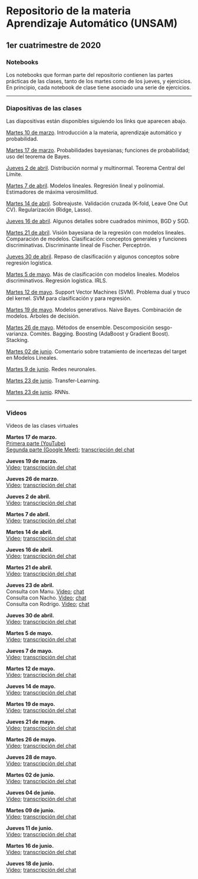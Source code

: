 # Repositorio de la materia Aprendizaje Automático (UNSAM)

## 1er cuatrimestre de 2020

### Notebooks

Los notebooks que forman parte del repositorio contienen las partes prácticas de las clases, tanto de los martes como de los jueves, y ejercicios. En principio, cada notebook de clase tiene asociado una serie de ejercicios.

***

### Diapositivas de las clases

Las diapositivas están disponibles siguiendo los links que aparecen abajo.

[Martes 10 de marzo](https://drive.google.com/file/d/1tWty4OfYgU3LRR1FzH358l5IKz2KQfvM/view). Introducción a la materia, aprendizaje automático y probabilidad.

[Martes 17 de marzo](https://drive.google.com/file/d/1oFB76Vz5Szl6FWjRKAuAsoevDebgYIW_/view). Probabilidades bayesianas; funciones de probabilidad; uso del teorema de Bayes.

[Jueves 2 de abril](https://drive.google.com/file/d/10cjqw1yuE-m17FS5lxOjDz8JL8sQra_0/view). Distribución normal y multinormal. Teorema Central del Límite.

[Martes 7 de abril](https://drive.google.com/file/d/1Td6j5amKZBLiEPeTdibAC3IMPNa7mcjv/view). Modelos lineales. Regresión lineal y polinomial. Estimadores de máxima verosimilitud.

[Martes 14 de abril](https://drive.google.com/file/d/1D1pUlX9E8jQl7IKTbjH7FistQyx_Myh8/view). Sobreajuste. Validación cruzada (K-fold, Leave One Out CV). Regularización (Ridge, Lasso).

[Jueves 16 de abril](https://drive.google.com/open?id=1Dq9lvzY8iI9DAsmkQunq9JlubiK4SoxJ). Algunos detalles sobre cuadrados minimos, BGD y SGD.

[Martes 21 de abril](https://drive.google.com/file/d/1DoWLNQUPJkrPTlS53YUdSLZumQn7bFDd/view). Visión bayesiana de la regresión con modelos lineales. Comparación de modelos. Clasificación: conceptos generales y funciones discriminativas. Discriminante lineal de Fischer. Perceptrón.

[Jueves 30 de abril](https://drive.google.com/file/d/1WFnVMjwRVhUGBmAgpsUSSgRE1C-AQnI8/view). Repaso de clasificación y algunos conceptos sobre regresión logística.

[Martes 5 de mayo](https://drive.google.com/file/d/1P2roqsFsORRWRjfqdLopzfzTATqS4fPA/view). Más de clasificación con modelos lineales. Modelos discriminativos. Regresión logística. IRLS.

[Martes 12 de mayo](https://drive.google.com/file/d/1yFjeezVKlIXggt7DlFkBdXc-3hUeHOCN/view). Support Vector Machines (SVM). Problema dual y truco del kernel. SVM para clasificación y para regresión.

[Martes 19 de mayo](https://drive.google.com/file/d/1NBmAnucQMYI6FAVaQ0dFNVc2PeJ0N8EL/view). Modelos generativos. Naive Bayes. Combinación de modelos. Árboles de decisión.

[Martes 26 de mayo](https://drive.google.com/file/d/1J8m5yNWQkicV6pIap4PHjUIZOq68wHdz/view). Métodos de ensemble. Descomposición sesgo-varianza. Comités. Bagging. Boosting (AdaBoost y Gradient Boost). Stacking.

[Martes 02 de junio](https://drive.google.com/file/d/1ILpXY9TUEVWXGXwM2q7r4fEMPqBGvBRB/view). Comentario sobre tratamiento de incertezas del target en Modelos Lineales.

[Martes 9 de junio](https://drive.google.com/file/d/1GLH1R78PII3dr5UO6i0gaoz_A5P_Bekh/view?usp=sharing). Redes neuronales.

[Martes 23 de junio](https://drive.google.com/file/d/1FSQbNU-6WMdaTsPdWPNG-4pbNHLCF9zG/view?usp=sharing). Transfer-Learning.

[Martes 23 de junio](https://drive.google.com/file/d/1Gw6luuDlCCDw_7zfVMN8hXCso_vo2LHg/view?usp=sharing). RNNs.
***


### Videos

Videos de las clases virtuales

__Martes 17 de marzo.__<br>
[Primera parte (YouTube)](https://www.youtube.com/watch?v=WkpgXdN4gF8&feature=youtu.be)<br>
[Segunda parte (Google Meet)](https://drive.google.com/file/d/1qCTc-uttzxjA3KY6M1vvKSxX9OAikGxN/view); [transcripción del chat](https://drive.google.com/file/d/1aOj1kF2Dd6LoP_AM4JB1XDd1mz3_m7hV/view?usp=sharing)

__Jueves 19 de marzo.__<br>
[Video](https://drive.google.com/file/d/1-Jg3EfaBzeMZcYBieG3Lo8EObOedBC3n/view);
[transcripción del chat](https://drive.google.com/file/d/13DE3rf6X4EtExi-zTFyeixBuO91OK8Sd/view?usp=sharing)

__Jueves 26 de marzo.__<br>
[Video](https://drive.google.com/file/d/1EPb5TmGpaxdUVkPKNCBZrCX9-iLBbUws/view);
[transcripción del chat](https://drive.google.com/file/d/1s2VuABeFMY7jj0k2BkLegCpLmxRFt8_Z/view?usp=sharing)

__Jueves 2 de abril.__<br>
[Video](https://drive.google.com/file/d/1GMCZ9RXDsDfxb1OtOCZyW7CpRs6oP_2w/view);
[transcripción del chat](https://drive.google.com/file/d/1TkSw2TCSxXi9nhvhOK82H_O57WOkTnO3/view)

__Martes 7 de abril.__<br>
[Video](https://drive.google.com/file/d/1XIqKWD5L7F0xhPKkLQXJYZNelhy6z0Y2/view);
[transcripción del chat](https://drive.google.com/file/d/1DQltVnPu_7F_WLqR9oYdSiACszRBPPfu/view)

__Martes 14 de abril.__<br>
[Video](https://drive.google.com/file/d/1tU4bR6EXmr3nHupAus1aXesu85TGKYJW/view);
[transcripción del chat](https://drive.google.com/file/d/1T-ZyxwA3vTkAklgmvGUcUhf3o4msCIyE/view)

__Jueves 16 de abril.__<br>
[Video](https://drive.google.com/file/d/1XXQI7TDqMbJPkbJJOpVaLTVkV1pJYNSS/view);
[transcripción del chat](https://drive.google.com/file/d/167PmPXCoAWFV_dERbRzLC0dBOwvEfWKN/view)

__Martes 21 de abril.__<br>
[Video](https://drive.google.com/file/d/1ge_a9ukMpl3_pRSCgeIF7rjex3gGVq4O/view);
[transcripción del chat](https://drive.google.com/file/d/1FG_vZh6TFRtUY6K46CXflROLVW60CLmH/view)

__Jueves 23 de abril.__<br>
Consulta con Manu. [Video](https://drive.google.com/file/d/13kzi_M5hE8bKp5-fGQR60oYOf-n6VweJ/view); [chat](https://drive.google.com/file/d/1BOQoBVkqHJmhHA9_Um2p5OvAVDTHLxD3/view)<br>
Consulta con Nacho. [Video](https://drive.google.com/file/d/1rP3tCtWnXSTKDNiAq5pRG15oAlwyTXOT/view); [chat](https://drive.google.com/file/d/18DuPbEdJNL1HVxvb5lFZ0YxrWfdVQEm-/view)<br>
Consulta con Rodrigo. [Video](https://drive.google.com/file/d/1kYjWvwCxPJyvNxnpUHbwx0SauGylsA8y/view); [chat](https://drive.google.com/file/d/1ZxKsRW_t3LO3nX6Own5AO6_4-UJwzYkR/view)

__Jueves 30 de abril.__<br>
[Video](https://drive.google.com/file/d/1wHjec7ncIwPhos3Gg4e657Vb_GlazpWr/view);
[transcripción del chat](https://drive.google.com/file/d/1fZsAIC27btj7JIQ-umx2s_RP54z5ttbE/view)

__Martes 5 de mayo.__<br>
[Video](https://drive.google.com/file/d/1f56X7pXaroaDotMGv3XpDgAVlc9O2zZQ/view);
[transcripción del chat](https://drive.google.com/file/d/1MoSPD9MDYXyMQHISQCZNK0ICEuJ_thXk/view)

__Jueves 7 de mayo.__<br>
[Video](https://drive.google.com/file/d/1rh6r5vYv8t_mna51HN5KCQfWE-aDCaRx/view);
[transcripción del chat](https://drive.google.com/file/d/1SJOX_3yS8IM3oG50bVEjeNRcPri71cxe/view)

__Martes 12 de mayo.__<br>
[Video](https://drive.google.com/file/d/1esKkeyfF1X4ys_e6jz09CBQzgkJJ0HrI/view);
[transcripción del chat](https://drive.google.com/file/d/1SzEF3nkY_gsqf7DQUgTAaraBbY3Msnxp/view)

__Jueves 14 de mayo.__<br>
[Video](https://drive.google.com/file/d/1229GmCEnDCO-MJr02_He7-f6221l8wLA/view);
[transcripción del chat](https://drive.google.com/file/d/1RW1x6iLgYKRVXmp4aCtRi3zMA6OLtUWp/view)

__Martes 19 de mayo.__<br>
[Video](https://drive.google.com/file/d/1y3KsVKVWwKgLnq_jVgLKp7ZphXDjLtzC/view);
[transcripción del chat](https://drive.google.com/file/d/1ejjo6do3S0xqjyaetLyJCCmWwZzdeV0Q/view)

__Jueves 21 de mayo.__<br>
[Video](https://drive.google.com/file/d/1pjikEy8hdpoj4GMVZM_6uPUJxBLHb0d7/view);
[transcripción del chat](https://drive.google.com/file/d/1YyxzcYlXGwQmzgK5kDoeFqG_xvmx2iMb/view)

__Martes 26 de mayo.__<br>
[Video](https://drive.google.com/file/d/1fS3emr9LjCbLrk9yFxMlkL1ecJanmA0g/view);
[transcripción del chat](https://drive.google.com/file/d/1u--_3sgp6O4ap4jgv2AdsSml33dTjtBI/view)

__Jueves 28 de mayo.__<br>
[Video](https://drive.google.com/file/d/1tWl7AhIPORWUiRW6eZprK9UCtNi33NW6/view);
[transcripción del chat](https://drive.google.com/file/d/1Xrae7jSdTAqb7UfG5TfQSoqi2zfE9t6R/view)

__Martes 02 de junio.__<br>
[Video](https://drive.google.com/file/d/1uBxUyPuxcNBpZM3K-GgNMhWFh09I6IZU/view);
[transcripción del chat](https://drive.google.com/file/d/1iZgQ58VI_X8RptUnvCjfZ6n_ZMEk4BCA/view)

__Jueves 04 de junio.__<br>
[Video](https://drive.google.com/file/d/19OrUvG7xXZCvjS1Fam6kwPFZMyPvRImI/view);
[transcripción del chat](https://drive.google.com/file/d/1E59AAJSZGGjM0nrNZy-Olo_F-0ZgOgbd/view)

__Martes 09 de junio.__<br>
[Video](https://drive.google.com/file/d/1qCZUfab9mp3u2z7z02y9AIQMW2T31gcp/view);
[transcripción del chat](https://drive.google.com/file/d/1GipnUXVCv6mh-lW3a860j8pEGv8xv7er/view)

__Jueves 11 de junio.__<br>
[Video](https://drive.google.com/file/d/1CK22nkykTYXJi9dr39_YiV67OtCDU-Pc/view);
[transcripción del chat](https://drive.google.com/file/d/1VUODSCa8YLAqEn7yVkHXca9S94ElFRmJ/view)

__Martes 16 de junio.__<br>
[Video](https://drive.google.com/file/d/1qVWf_pdbVtZjBu_9ImoRbqx2aXlujLmL/view);
[transcripción del chat](https://drive.google.com/file/d/1fYvQ8yc76yaSHG3f_1VENaTtCaUdy49A/view)

__Jueves 18 de junio.__<br>
[Video](https://drive.google.com/file/d/1Ah6qz_4KcdxmT0v__uMMNCr38EnRsgav/view);
[transcripción del chat](https://drive.google.com/file/d/1ZWWN2TxhIDdZUxg0J5QLJGwDub0pJZXp/view)
